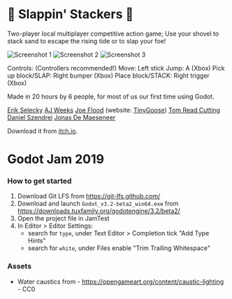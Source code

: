 # 👏 Slappin' Stackers 👏

Two-player local multiplayer competitive action game; Use your shovel to stack sand to escape the rising tide or to slap your foe!

![Screenshot 1](https://img.itch.zone/aW1hZ2UvNTIyODM1LzI3MTU2MjQucG5n/original/9Zwm2S.png)
![Screenshot 2](https://img.itch.zone/aW1hZ2UvNTIyODM1LzI3MTU2MTQuanBn/original/JHdnSX.jpg)
![Screenshot 3](https://img.itch.zone/aW1hZ2UvNTIyODM1LzI3MTU2MTYuanBn/original/UQV7nP.jpg)


Controls: (Controllers recommended!)
Move: Left stick
Jump: A (Xbox)
Pick up block/SLAP: Right bumper (Xbox)
Place block/STACK: Right trigger (Xbox)


Made in 20 hours by 6 people, for most of us our first time using Godot.

[Erik Selecky](https://www.seleckye.com)
[AJ Weeks](https://twitter.com/liqwidice/)
[Joe Flood](https://tinygoose.itch.io/) (website: [TinyGoose](http://www.tinygoose.co.uk/))
[Tom Read Cutting](https://moosichu.com)
[Daniel Szendrei](https://www.linkedin.com/in/danielszendrei/)
[Jonas De Maeseneer](https://www.linkedin.com/in/jonasdemaeseneer/)

Download it from [itch.io](https://electric-jammers.itch.io/slappin-stackers).

# Godot Jam 2019

### How to get started
1. Download Git LFS from https://git-lfs.github.com/
2. Download and launch `Godot_v3.2-beta2_win64.exe` from https://downloads.tuxfamily.org/godotengine/3.2/beta2/
3. Open the project file in JamTest
4. In Editor > Editor Settings:
	* search for `type`, under Text Editor > Completion tick "Add Type Hints"
	* search for `white`, under Files enable "Trim Trailing Whitespace"

### Assets
* Water caustics from - https://opengameart.org/content/caustic-lighting - CC0
